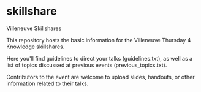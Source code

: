 # skillshare
Villeneuve Skillshares

This repository hosts the basic information for the Villeneuve Thursday 4 Knowledge skillshares. 

Here you'll find guidelines to direct your talks (guidelines.txt), as well as a list of topics discussed at previous events (previous_topics.txt). 

Contributors to the event are welcome to upload slides, handouts, or other information related to their talks. 
